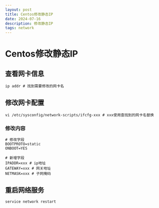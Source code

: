 ```yaml
---
layout: post
title: Centos修改静态IP
date: 2024-07-16
description: 修改静态IP
tags: network
---
```


# Centos修改静态IP

## 查看网卡信息

```shell
ip addr # 找到需要修改的网卡名
```

## 修改网卡配置

```shell
vi /etc/sysconfig/network-scripts/ifcfg-xxx # xxx使用查找到的网卡名替换
```

### 修改内容

```shell
# 修改字段
BOOTPROTO=static
ONBOOT=YES

# 新增字段
IPADDR=xxx # ip地址
GATEWAY=xxx # 网关地址
NETMASK=xxx # 子网掩码
```

## 重启网络服务

```shell
service network restart
```
